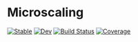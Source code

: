 # Microscaling

[![Stable](https://img.shields.io/badge/docs-stable-blue.svg)](https://MurrellGroup.github.io/Microscaling.jl/stable/)
[![Dev](https://img.shields.io/badge/docs-dev-blue.svg)](https://MurrellGroup.github.io/Microscaling.jl/dev/)
[![Build Status](https://github.com/MurrellGroup/Microscaling.jl/actions/workflows/CI.yml/badge.svg?branch=main)](https://github.com/MurrellGroup/Microscaling.jl/actions/workflows/CI.yml?query=branch%3Amain)
[![Coverage](https://codecov.io/gh/MurrellGroup/Microscaling.jl/branch/main/graph/badge.svg)](https://codecov.io/gh/MurrellGroup/Microscaling.jl)
